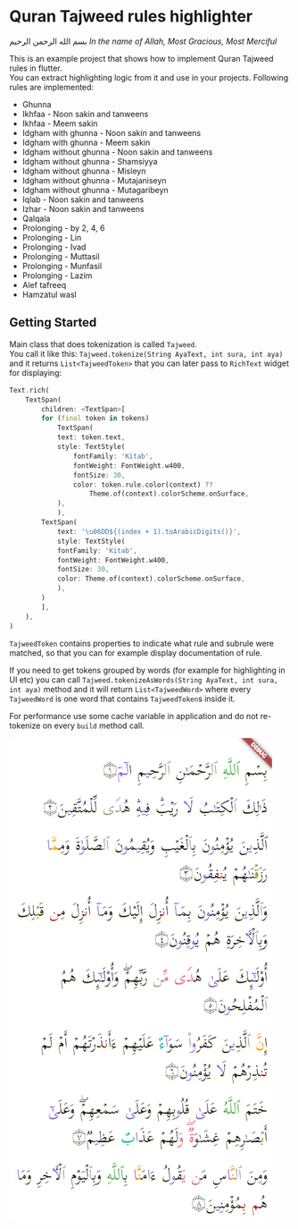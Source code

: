# Quran Tajweed rules highlighter

بسم الله الرحمن الرحيم
*In the name of Allah, Most Gracious, Most Merciful*

This is an example project that shows how to implement Quran Tajweed rules in flutter.  
You can extract highlighting logic from it and use in your projects.
Following rules are implemented:
 - Ghunna
 - Ikhfaa - Noon sakin and tanweens
 - Ikhfaa - Meem sakin
 - Idgham with ghunna - Noon sakin and tanweens
 - Idgham with ghunna - Meem sakin
 - Idgham without ghunna - Noon sakin and tanweens
 - Idgham without ghunna - Shamsiyya
 - Idgham without ghunna - Misleyn
 - Idgham without ghunna - Mutajaniseyn
 - Idgham without ghunna - Mutagaribeyn
 - Iqlab - Noon sakin and tanweens
 - Izhar - Noon sakin and tanweens
 - Qalqala
 - Prolonging - by 2, 4, 6
 - Prolonging - Lin
 - Prolonging - Ivad
 - Prolonging - Muttasil
 - Prolonging - Munfasil
 - Prolonging - Lazim
 - Alef tafreeq
 - Hamzatul wasl

## Getting Started

Main class that does tokenization is called `Tajweed`.  
You call it like this: `Tajweed.tokenize(String AyaText, int sura, int aya)` and it returns `List<TajweedToken>` that
you can later pass to `RichText` widget for displaying:  

```dart
Text.rich(
    TextSpan(
        children: <TextSpan>[
        for (final token in tokens)
            TextSpan(
            text: token.text,
            style: TextStyle(
                fontFamily: 'Kitab',
                fontWeight: FontWeight.w400,
                fontSize: 30,
                color: token.rule.color(context) ??
                    Theme.of(context).colorScheme.onSurface,
            ),
            ),
        TextSpan(
            text: '\u06DD${(index + 1).toArabicDigits()}',
            style: TextStyle(
            fontFamily: 'Kitab',
            fontWeight: FontWeight.w400,
            fontSize: 30,
            color: Theme.of(context).colorScheme.onSurface,
            ),
        )
        ],
    ),
)
```

`TajweedToken` contains properties to indicate what rule and subrule were matched, so that you can for example display documentation of rule.  

If you need to get tokens grouped by words (for example for highlighting in UI etc) you can call
`Tajweed.tokenizeAsWords(String AyaText, int sura, int aya)` method and it will return `List<TajweedWord>` where every 
`TajweedWord` is one word that contains `TajweedToken`s inside it.  

For performance use some cache variable in application and do not re-tokenize on every `build` method call.

![screenshot](/screenshot.png?raw=true "Screenshot")

